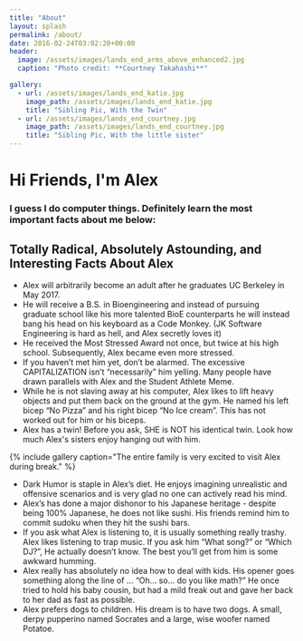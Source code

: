 ```yaml
---
title: "About"
layout: splash
permalink: /about/
date: 2016-02-24T03:02:20+00:00
header:
  image: /assets/images/lands_end_arms_above_enhanced2.jpg
  caption: "Photo credit: **Courtney Takahashi**"

gallery:
  - url: /assets/images/lands_end_katie.jpg
    image_path: /assets/images/lands_end_katie.jpg
    title: "Sibling Pic, With the Twin"
  - url: /assets/images/lands_end_courtney.jpg
    image_path: /assets/images/lands_end_courtney.jpg
    title: "Sibling Pic, With the little sister"
---
```

# Hi Friends, I'm Alex
### I guess I do computer things.  Definitely learn the most important facts about me below:

## Totally Radical, Absolutely Astounding, and Interesting Facts About Alex

  * Alex will arbitrarily become an adult after he graduates UC Berkeley in May 2017.
  * He will receive a B.S. in Bioengineering and instead of pursuing graduate school like his more talented BioE counterparts he will instead bang his head on his keyboard as a Code Monkey.  (JK Software Engineering is hard as hell, and Alex secretly loves it)
  * He received the Most Stressed Award not once, but twice at his high school.  Subsequently, Alex became even more stressed.
  * If you haven’t met him yet, don’t be alarmed.  The excessive CAPITALIZATION isn’t “necessarily” him yelling.  Many people have drawn parallels with Alex and the Student Athlete Meme.
  * While he is not slaving away at his computer, Alex likes to lift heavy objects and put them back on the ground at the gym.  He named his left bicep “No Pizza” and his right bicep “No Ice cream”.  This has not worked out for him or his biceps.
  * Alex has a twin!  Before you ask, SHE is NOT his identical twin.  Look how much Alex's sisters enjoy hanging out with him.

  {% include gallery caption="The entire family is very excited to visit Alex during break." %}

  * Dark Humor is staple in Alex’s diet.  He enjoys imagining unrealistic and offensive scenarios and is very glad no one can actively read his mind.
  * Alex’s has done a major dishonor to his Japanese heritage - despite being 100% Japanese, he does not like sushi.  His friends remind him to commit sudoku when they hit the sushi bars.
  * If you ask what Alex is listening to, it is usually something really trashy.  Alex likes listening to trap music.  If you ask him “What song?” or “Which DJ?”, He actually doesn’t know.  The best you’ll get from him is some awkward humming.
  * Alex really has absolutely no idea how to deal with kids.  His opener goes something along the line of … “Oh… so… do you like math?”  He once tried to hold his baby cousin, but had a mild freak out and gave her back to her dad as fast as possible.
  * Alex prefers dogs to children.  His dream is to have two dogs.  A small, derpy pupperino named Socrates and a large, wise woofer named Potatoe.